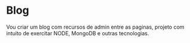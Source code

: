 # Blog
Vou criar um blog com recursos de admin entre as paginas, projeto com intuito de exercitar NODE, MongoDB e outras tecnologias.
